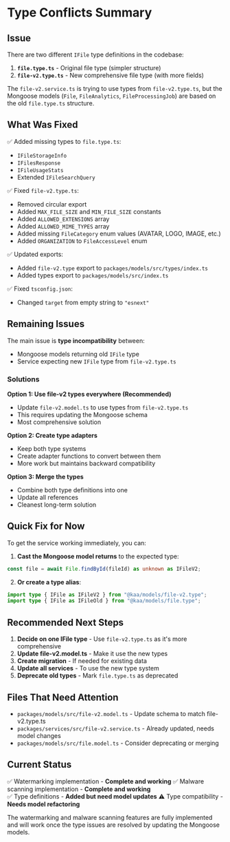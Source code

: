 # Type Conflicts Summary

## Issue

There are two different `IFile` type definitions in the codebase:

1. **`file.type.ts`** - Original file type (simpler structure)
2. **`file-v2.type.ts`** - New comprehensive file type (with more fields)

The `file-v2.service.ts` is trying to use types from `file-v2.type.ts`, but the Mongoose models (`File`, `FileAnalytics`, `FileProcessingJob`) are based on the old `file.type.ts` structure.

## What Was Fixed

✅ Added missing types to `file.type.ts`:
- `IFileStorageInfo`
- `IFilesResponse`
- `IFileUsageStats`
- Extended `IFileSearchQuery`

✅ Fixed `file-v2.type.ts`:
- Removed circular export
- Added `MAX_FILE_SIZE` and `MIN_FILE_SIZE` constants
- Added `ALLOWED_EXTENSIONS` array
- Added `ALLOWED_MIME_TYPES` array
- Added missing `FileCategory` enum values (AVATAR, LOGO, IMAGE, etc.)
- Added `ORGANIZATION` to `FileAccessLevel` enum

✅ Updated exports:
- Added `file-v2.type` export to `packages/models/src/types/index.ts`
- Added types export to `packages/models/src/index.ts`

✅ Fixed `tsconfig.json`:
- Changed `target` from empty string to `"esnext"`

## Remaining Issues

The main issue is **type incompatibility** between:
- Mongoose models returning old `IFile` type
- Service expecting new `IFile` type from `file-v2.type.ts`

### Solutions

**Option 1: Use file-v2 types everywhere (Recommended)**
- Update `file-v2.model.ts` to use types from `file-v2.type.ts`
- This requires updating the Mongoose schema
- Most comprehensive solution

**Option 2: Create type adapters**
- Keep both type systems
- Create adapter functions to convert between them
- More work but maintains backward compatibility

**Option 3: Merge the types**
- Combine both type definitions into one
- Update all references
- Cleanest long-term solution

## Quick Fix for Now

To get the service working immediately, you can:

1. **Cast the Mongoose model returns** to the expected type:
```typescript
const file = await File.findById(fileId) as unknown as IFileV2;
```

2. **Or create a type alias**:
```typescript
import type { IFile as IFileV2 } from "@kaa/models/file-v2.type";
import type { IFile as IFileOld } from "@kaa/models/file.type";
```

## Recommended Next Steps

1. **Decide on one IFile type** - Use `file-v2.type.ts` as it's more comprehensive
2. **Update file-v2.model.ts** - Make it use the new types
3. **Create migration** - If needed for existing data
4. **Update all services** - To use the new type system
5. **Deprecate old types** - Mark `file.type.ts` as deprecated

## Files That Need Attention

- `packages/models/src/file-v2.model.ts` - Update schema to match file-v2.type.ts
- `packages/services/src/file-v2.service.ts` - Already updated, needs model changes
- `packages/models/src/file.model.ts` - Consider deprecating or merging

## Current Status

✅ Watermarking implementation - **Complete and working**
✅ Malware scanning implementation - **Complete and working**  
✅ Type definitions - **Added but need model updates**
⚠️  Type compatibility - **Needs model refactoring**

The watermarking and malware scanning features are fully implemented and will work once the type issues are resolved by updating the Mongoose models.
